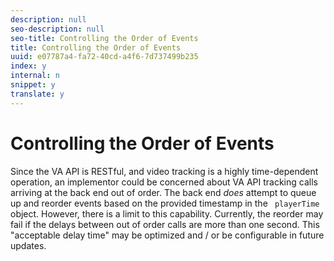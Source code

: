 ```yaml
---
description: null
seo-description: null
seo-title: Controlling the Order of Events
title: Controlling the Order of Events
uuid: e07787a4-fa72-40cd-a4f6-7d737499b235
index: y
internal: n
snippet: y
translate: y
---
```


# Controlling the Order of Events


<a id="section_o3v_scy_lcb"></a>

Since the VA API is RESTful, and video tracking is a highly time-dependent operation, an implementor could be concerned about VA API tracking calls arriving at the back end out of order. The back end *does* attempt to queue up and reorder events based on the provided timestamp in the ` playerTime` object. However, there is a limit to this capability. Currently, the reorder may fail if the delays between out of order calls are more than one second. This "acceptable delay time" may be optimized and / or be configurable in future updates.
